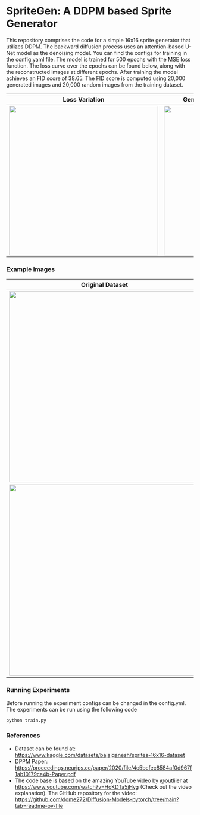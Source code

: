 # SpriteGen: A DDPM based Sprite Generator

This repository comprises the code for a simple 16x16 sprite generator that utilizes DDPM. The backward diffusion process uses an attention-based U-Net model as the denoising model. You can find the configs for training in the config.yaml file. The model is trained for 500 epochs with the MSE loss function. The loss curve over the epochs can be found below, along with the reconstructed images at different epochs. After training the model achieves an FID score of 38.65. The FID score is computed using 20,000 generated images and 20,000 random images from the training dataset.

| Loss Variation | Generated Images at Different Epochs |
| ------------- | ------------- |
|<img src="https://github.com/mahadev1995/SpriteGen/assets/51476618/33f2d2d5-0d94-498b-83bf-9b22753aea6b.png" width="400"> | <img src="https://github.com/mahadev1995/SpriteGen/assets/51476618/747125fb-20ec-41e0-80c8-28e83dc00829.gif" width="400">  |

### Example Images
| Original Dataset | Generated Images |
| ------------- | ------------- |
|<img src="https://github.com/mahadev1995/SpriteGen/assets/51476618/326082b6-1534-4922-9f06-a95faa9394cc.png" width="512">|<img src="https://github.com/mahadev1995/SpriteGen/assets/51476618/2c1852fe-a211-4dfe-9a65-6a1131b5cec1.png" width="512">|
|<img src="https://github.com/mahadev1995/SpriteGen/assets/51476618/bec98f4c-d8e8-4354-a4c8-1091bf7d128a.png" width="512">|<img src="https://github.com/mahadev1995/SpriteGen/assets/51476618/e40d9bda-540c-483a-bbc6-7a935d987906.png" width="512">|

### Running Experiments
Before running the experiment configs can be changed in the config.yml. The experiments can be run using the following code
```Python
python train.py
```
### References
- Dataset can be found at: https://www.kaggle.com/datasets/bajajganesh/sprites-16x16-dataset
- DPPM Paper: https://proceedings.neurips.cc/paper/2020/file/4c5bcfec8584af0d967f1ab10179ca4b-Paper.pdf
- The code base is based on the amazing YouTube video by @outliier at https://www.youtube.com/watch?v=HoKDTa5jHvg (Check out the video explanation). The GitHub repository for the video: https://github.com/dome272/Diffusion-Models-pytorch/tree/main?tab=readme-ov-file
